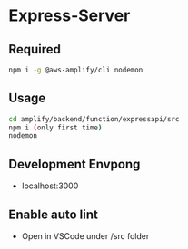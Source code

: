 # Express-Server

##  Required
```sh
npm i -g @aws-amplify/cli nodemon
```

## Usage
```sh
cd amplify/backend/function/expressapi/src
npm i (only first time)
nodemon
```

## Development Envpong 
- localhost:3000

## Enable auto lint
- Open in VSCode under /src folder